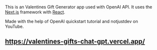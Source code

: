 

This is an Valentines Gift Generator app used with OpenAI API. It uses the [Next.js](https://nextjs.org/) framework with [React](https://reactjs.org/). 

Made with the help of OpenAI quickstart tutorial and notjustdev on YouTube.

## https://valentines-gifts-chat-gpt.vercel.app/


